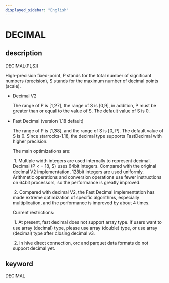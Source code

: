 ```yaml
---
displayed_sidebar: "English"
---
```


# DECIMAL

## description

DECIMAL(P[,S])

High-precision fixed-point, P stands for the total number of significant numbers (precision), S stands for the maximum number of decimal points (scale).

* Decimal V2

  The range of P is [1,27], the range of S is [0,9], in addition, P must be greater than or equal to the value of S. The default value of S is 0.

* Fast Decimal (version 1.18 default)

  The range of P is [1,38], and the range of S is [0, P]. The default value of S is 0. Since starrocks-1.18, the decimal type supports FastDecimal with higher precision.
  
  The main optimizations are:
  
  ​    1. Multiple width integers are used internally to represent decimal. Decimal (P < = 18, S) uses 64bit integers. Compared with the original decimal V2 implementation, 128bit integers are used uniformly. Arithmetic operations and conversion operations use fewer instructions on 64bit processors, so the performance is greatly improved.
  
  ​    2. Compared with decimal V2, the Fast Decimal implementation has made extreme optimization of specific algorithms, especially multiplication, and the performance is improved by about 4 times.
  
  Current restrictions:
  
  ​     1. At present, fast decimal does not support array type. If users want to use array (decimal) type, please use array (double) type, or use array (decimal) type after closing decimal v3.
  
  ​     2. In hive direct connection, orc and parquet data formats do not support decimal yet.

## keyword

DECIMAL
